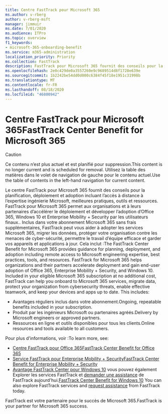```yaml
---
title: Centre FastTrack pour Microsoft 365
ms.author: v-rberg
author: v-rberg-msft
manager: jimmuir
ms.date: 7/01/2020
ms.audience: ITPro
ms.topic: overview
f1_keywords:
- microsoft-365-onboarding-benefit
ms.service: m365-administration
localization_priority: Priority
ms.collection: FastTrack
description: FastTrack pour Microsoft 365 fournit des conseils pour la planification, déploiement et adoption incluant l’accès à distance à l’expertise ingénierie Microsoft, meilleures pratiques, outils et ressources. FastTrack pour Microsoft 365 permet aux organisations et à leurs partenaires d’accélérer le déploiement et développer l’adoption d’Office 365, Windows 10 et Enterprise Mobility + Security par les utilisateurs finaux.
ms.openlocfilehash: 2e0c429de0a3557260e9c9689514d8f1728e639e
ms.sourcegitcommit: 1b2242be54dd0d000c6384f45f18e1951c31998b
ms.translationtype: MT
ms.contentlocale: fr-FR
ms.lasthandoff: 08/18/2020
ms.locfileid: "46800942"
---
```

# <a name="fasttrack-center-benefit-for-microsoft-365"></a><span data-ttu-id="f37a2-104">Centre FastTrack pour Microsoft 365</span><span class="sxs-lookup"><span data-stu-id="f37a2-104">FastTrack Center Benefit for Microsoft 365</span></span>

> [!CAUTION]
> <span data-ttu-id="f37a2-105">Ce contenu n’est plus actuel et est planifié pour suppression.</span><span class="sxs-lookup"><span data-stu-id="f37a2-105">This content is no longer current and is scheduled for removal.</span></span> <span data-ttu-id="f37a2-106">Utilisez la table des matières dans le volet de navigation de gauche pour le contenu actuel.</span><span class="sxs-lookup"><span data-stu-id="f37a2-106">Use the table of contents in the left-hand navigation for current content.</span></span>

<span data-ttu-id="f37a2-p103">Le centre FastTrack pour Microsoft 365 fournit des conseils pour la planification, déploiement et adoption incluant l’accès à distance à l’expertise ingénierie Microsoft, meilleures pratiques, outils et ressources. FastTrack pour Microsoft 365 permet aux organisations et à leurs partenaires d’accélérer le déploiement et développer l’adoption d’Office 365, Windows 10 et Enterprise Mobility + Security par les utilisateurs finaux.. Inclus dans votre abonnement Microsoft 365 sans frais supplémentaires, FastTrack peut vous aider à adopter les services Microsoft 365, migrer les données, protéger votre organisation contre les menaces de cyber-sécurité, permettre le travail d’équipe efficace et garder vos appareils et applications à jour. Cela inclut :</span><span class="sxs-lookup"><span data-stu-id="f37a2-p103">The FastTrack Center Benefit for Microsoft 365 provides guidance for planning, deployment, and adoption including remote access to Microsoft engineering expertise, best practices, tools, and resources. FastTrack for Microsoft 365 helps organizations and their partners accelerate deployment and gain end-user adoption of Office 365, Enterprise Mobility + Security, and Windows 10. Included in your eligible Microsoft 365 subscription at no additional cost, FastTrack can help you onboard to Microsoft 365 services, migrate data, protect your organization from cybersecurity threats, enable effective teamwork, and keep your devices and apps up to date. This includes:</span></span>

- <span data-ttu-id="f37a2-111">Avantages réguliers inclus dans votre abonnement.</span><span class="sxs-lookup"><span data-stu-id="f37a2-111">Ongoing, repeatable benefits included in your subscription.</span></span>
- <span data-ttu-id="f37a2-112">Produit par les ingénieurs Microsoft ou partenaires agréés.</span><span class="sxs-lookup"><span data-stu-id="f37a2-112">Delivery by Microsoft engineers or approved partners.</span></span>
- <span data-ttu-id="f37a2-113">Ressources en ligne et outils disponibles pour tous les clients.</span><span class="sxs-lookup"><span data-stu-id="f37a2-113">Online resources and tools available to all customers.</span></span>
  
<span data-ttu-id="f37a2-114">Pour plus d’informations, voir :</span><span class="sxs-lookup"><span data-stu-id="f37a2-114">To learn more, see:</span></span>

- [<span data-ttu-id="f37a2-115">Centre FastTrack pour Office 365</span><span class="sxs-lookup"><span data-stu-id="f37a2-115">FastTrack Center Benefit for Office 365</span></span>](O365-fasttrack-benefit-for-office-365.md) 
- [<span data-ttu-id="f37a2-116">Service FastTrack pour Enterprise Mobility + Security</span><span class="sxs-lookup"><span data-stu-id="f37a2-116">FastTrack Center Benefit for Enterprise Mobility + Security</span></span>](EMS-fasttrack-benefit-for-EMS.md)
- <span data-ttu-id="f37a2-117">[Avantage FastTrack Center pour Windows 10](Win-10-fasttrack-benefit-for-Windows-10.md) vous pouvez également Explorer les services FastTrack et [demander une assistance](https://go.microsoft.com/fwlink/p/?LinkId=2003903) de FastTrack aujourd'hui.</span><span class="sxs-lookup"><span data-stu-id="f37a2-117">[FastTrack Center Benefit for Windows 10](Win-10-fasttrack-benefit-for-Windows-10.md) You can also explore FastTrack services and [request assistance](https://go.microsoft.com/fwlink/p/?LinkId=2003903) from FastTrack today.</span></span>

<span data-ttu-id="f37a2-118">FastTrack est votre partenaire pour le succès de Microsoft 365.</span><span class="sxs-lookup"><span data-stu-id="f37a2-118">FastTrack is your partner for Microsoft 365 success.</span></span>
  